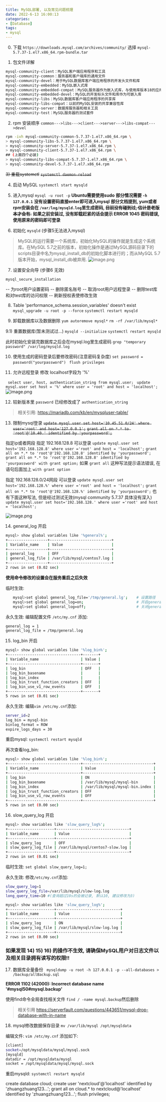 ```yaml
---
title: MySQL部署, 以及常见问题梳理
date: 2022-6-13 16:00:13
categories: 
- [Database]
tags: 
- mysql
---
```


0) 下载
``` https://downloads.mysql.com/archives/community/ ```
选择 ``` mysql-5.7.37-1.el7.x86_64.rpm-bundle.tar ```

1) 包文件详解

``` bash
mysql-community-client：MySQL客户端应用程序和工具 
mysql-community-common：服务器和客户端库的通用文件 
mysql-community-devel：用于MySQL数据库客户端应用程序的开发头文件和库 
mysql-community-embedded：MySQL嵌入式库 
mysql-community-embedded-compat：MySQL服务器作为嵌入式库，与使用库版本18的应用程序兼容 
mysql-community-embedded-devel：MySQL的开发标头文件和库作为可嵌入库 
mysql-community-libs：MySQL数据库客户端应用程序的共享库 
mysql-community-libs-compat：以前的MySQL安装的共享兼容性库 
mysql-community-server：数据库服务器和相关工具 
mysql-community-test：MySQL服务器的测试套件 
```

2) rpm 安装顺序
``` common--->libs--->client--->server--->libs-compat--->devel ```


``` bash
rpm -ivh mysql-community-common-5.7.37-1.el7.x86_64.rpm \
> mysql-community-libs-5.7.37-1.el7.x86_64.rpm \
> mysql-community-server-5.7.37-1.el7.x86_64.rpm \
> mysql-community-client-5.7.37-1.el7.x86_64.rpm \
## (上面四个必装)
> mysql-community-libs-compat-5.7.37-1.el7.x86_64.rpm \
> mysql-community-devel-5.7.37-1.el7.x86_64.rpm 
```


~~3) 重载systemctl~~
~~``` systemctl daemon-reload ```~~

4) 启动 MySQL
``` systemctl start mysqld ```

5) 进入mysql
``` mysql -u root -p ```
**Ubuntu需要使用sudo**
**部分情况需要 ``` -h 127.0.0.1 ```**
**没有设置密码直接enter即可进入mysql**
**部分文档提到, yum或者rpm安装会在 ```/var/log/mysqld.log```里生成密码, ~~目前没有碰到过, 估计是老版本才会有.~~**
**如果之前安装过, 没有卸载赶紧的话会提示 ERROR 1045  密码错误, 使用原来的密码即可登录**

6) 初始化 ```mysqld``` (步骤5无法进入mysql)

> MySQL的运行需要一个系统库，初始化MySQL的操作就是生成这个系统库。在MySQL 5.7之前的版本，初始化操作是通过MySQL源码目录下的scripts目录中名为mysql_install_db的初始化脚本进行的；而从MySQL 5.7版本开始，mysql_install_db被弃用.
![image.png](/images/018.mysql.md.01.png)

7) 设置安全向导 (步骤6 无效)

```mysql_secure_installation```

  -- 为root用户设置密码
  -- 删除匿名账号
  -- 取消root用户远程登录
  -- 删除test库和对test库的访问权限
  -- 刷新授权表使修改生效 


8) Table 'performance_schema.session_variables' doesn't exist
```mysql_upgrade -u root -p --force```
```systemctl restart mysqld```

9) 卸载数据库以及数据删除
``` yum autoremove mysql* ```
``` rm -rf /var/lib/mysql* ```

9.1) 重置数据库(暂未测试过...)
``` mysqld --initialize ```
```systemctl restart mysqld```

此时初始化安装完数据库之后会在mysql.log里生成密码
``` grep "temporary password" /var/log/mysqld.log ```

10) 使用生成的密码登录后要修改密码(注意密码复杂度)
``` set password = password("yourpassword") ```
``` flush privileges```

11) 允许远程登录
修改 localhost字段为 '%'

``` select user, host, authentication_string from mysql.user;```
``` update mysql.user set host = '%' where user = 'root' and host = 'localhost';```
![image.png](/images/018.mysql.md.02.png)

12) 较新版本里 ```password``` 已经修改成了 ```authentication_string```
> 相关引用: https://mariadb.com/kb/en/mysqluser-table/


13) 限制mysql登录
~~```update mysql.user set host='10.45.51.0/24' where user='root' and host='127.0.0.1';```~~
~~``` grant all on *.* to 'root'@'10.40.' identified by 'yourpassword'; ```~~

指定ip或者网段
指定 192.168.128.8 可以登录
``` update mysql.user set host='192.168.128.8' where user ='root' and host = 'localhost'; ```
``` grant all on *.* to 'root'@'192.168.128.8' identified by 'yourpassword'; ```
``` grant all on *.* to 'root'@'192.168.128.8' identified by 'yourpassword' with grant option; ```
如果 ```grant all``` 这种写法提示语法错误, 在语句后面加上 ```with grant option```

指定 192.168.128.0/24网段 可以登录
``` update mysql.user set host='192.168.128.%' where user ='root' and host = 'localhost'; ``` 
``` grant all on *.* to 'root'@'192.168.128.%' identified by 'yourpassword'; ``` 
也有下面这种写法, 但是经过测试无效(mysql community 5.7.37 具体没有深入)
``` update mysql.user set host='192.168.128.' where user ='root' and host = 'localhost'; ``` 


![image.png](/images/018.mysql.md.03.png)

14) general_log 开启

``` bash
mysql> show global variables like '%general%';
+------------------+----------------------------+
| Variable_name    | Value                      |
+------------------+----------------------------+
| general_log      | OFF                        |
| general_log_file | /var/lib/mysql/centos7.log |
+------------------+----------------------------+
2 rows in set (0.02 sec)

```
**使用命令修改的设置会在服务重启之后失效**

临时生效: 

``` bash
　　mysql>set global general_log_file='/tmp/general.lg';    # 设置路径
　　mysql>set global general_log=on;                        # 开启general log模式
　　mysql>set global general_log=off;                       # 关闭general log模式
```
永久生效:
编辑配置文件 ```/etc/my.cnf``` 添加:

``` bash
general_log = 1
general_log_file = /tmp/general.log
```


15) log_bin 开启

``` bash
mysql> show global variables like '%log_bin%';
+---------------------------------+-------+
| Variable_name                   | Value |
+---------------------------------+-------+
| log_bin                         | OFF   |
| log_bin_basename                |       |
| log_bin_index                   |       |
| log_bin_trust_function_creators | OFF   |
| log_bin_use_v1_row_events       | OFF   |
+---------------------------------+-------+
5 rows in set (0.01 sec)
```

永久生效: 
编辑```vim /etc/my.cnf```添加:

``` bash
server_id=2
log_bin = mysql-bin
binlog_format = ROW
expire_logs_days = 30
```
重启mysql:
``` systemctl restart mysqld ```

再次查看log_bin:

```bash
mysql> show global variables like '%log_bin%';
+---------------------------------+--------------------------------+
| Variable_name                   | Value                          |
+---------------------------------+--------------------------------+
| log_bin                         | ON                             |
| log_bin_basename                | /var/lib/mysql/mysql-bin       |
| log_bin_index                   | /var/lib/mysql/mysql-bin.index |
| log_bin_trust_function_creators | OFF                            |
| log_bin_use_v1_row_events       | OFF                            |
+---------------------------------+--------------------------------+
5 rows in set (0.00 sec)
```
16) slow_query_log 开启

``` bash
mysql> show variables like 'slow_query_log%';
+---------------------+---------------------------------+
| Variable_name       | Value                           |
+---------------------+---------------------------------+
| slow_query_log      | OFF                             |
| slow_query_log_file | /var/lib/mysql/centos7-slow.log |
+---------------------+---------------------------------+
2 rows in set (0.01 sec)
```
临时生效:
``` set global slow_query_log=1; ```

永久生效:
修改```/etc/my.cnf```添加:

``` bash
slow_query_log=1
slow_query_log_file=/var/lib/mysql/slow-log.log
long_query_time=10 #(查询超过10s的会被记录, 默认10, 建议修改为3)
```

``` bash
mysql> show variables like 'slow_query_log%';
+---------------------+-----------------------------+
| Variable_name       | Value                       |
+---------------------+-----------------------------+
| slow_query_log      | ON                          |
| slow_query_log_file | /var/lib/mysql/slow-log.log |
+---------------------+-----------------------------+
2 rows in set (0.00 sec)
```
### 如果发现 14) 15) 16) 的操作不生效, 请确保MySQL用户对日志文件以及相关目录拥有读写的权限!!

17) 数据库全量备份
``` mysqldump -u root -h 127.0.0.1 -p --all-databases > /backup/allBackup.sql```

**ERROR 1102 (42000): Incorrect database name '#mysql50#mysql.backup'**

使用find命令全局查找相关文件 ```find / -name mysql.backup```然后删除
> 相关引用 https://serverfault.com/questions/443651/mysql-drop-database-with-in-name

18) mysql修改数据保存目录
``` mv /var/lib/mysql /opt/mysqldata ```

编辑文件: ```vim /etc/my.cnf``` 添加如下:

``` bash
[client]
socket=/opt/mysqldata/mysql/mysql.sock
[mysqld]
datadir = /opt/mysqldata/mysql 
socket = /opt/mysqldata/mysql/mysql.sock
```

重启mysqld: ``` systemctl restart mysqld ```


create database cloud;
create user 'nextcloud'@'localhost' identified by 'zhuangzhuang123...';
grant all on cloud.* to nextcloud@'localhost' identified by 'zhuangzhuang123...';
flush privileges;